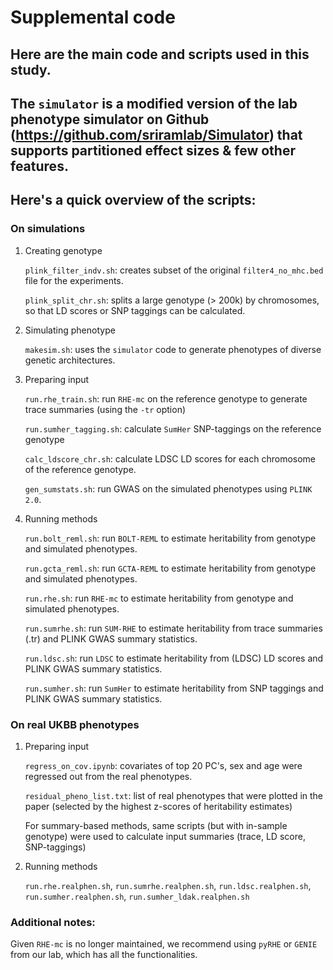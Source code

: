 # Supplemental code

## Here are the main code and scripts used in this study.

## The ```simulator``` is a modified version of the lab phenotype simulator on Github (https://github.com/sriramlab/Simulator) that supports partitioned effect sizes & few other features.

## Here's a quick overview of the scripts:
### On simulations
1. Creating genotype
   
    ```plink_filter_indv.sh```: creates subset of the original ```filter4_no_mhc.bed``` file for the experiments.
   
    ```plink_split_chr.sh```: splits a large genotype (> 200k) by chromosomes, so that LD scores or SNP taggings can be calculated.

2. Simulating phenotype
   
    ```makesim.sh```: uses the ```simulator``` code to generate phenotypes of diverse genetic architectures.

3. Preparing input

    ```run.rhe_train.sh```: run ```RHE-mc``` on the reference genotype to generate trace summaries (using the ```-tr``` option)
   
    ```run.sumher_tagging.sh```: calculate ```SumHer``` SNP-taggings on the reference genotype
   
    ```calc_ldscore_chr.sh```: calculate LDSC LD scores for each chromosome of the reference genotype.
   
    ```gen_sumstats.sh```: run GWAS on the simulated phenotypes using ```PLINK 2.0```.

4. Running methods
   
    ```run.bolt_reml.sh```: run ```BOLT-REML``` to estimate heritability from genotype and simulated phenotypes.
   
    ```run.gcta_reml.sh```: run ```GCTA-REML``` to estimate heritability from genotype and simulated phenotypes.
   
    ```run.rhe.sh```: run ```RHE-mc``` to estimate heritability from genotype and simulated phenotypes.
   
    ```run.sumrhe.sh```: run ```SUM-RHE``` to estimate heritability from trace summaries (.tr) and PLINK GWAS summary statistics.
   
    ```run.ldsc.sh```: run ```LDSC``` to estimate heritability from (LDSC) LD scores and PLINK GWAS summary statistics.
   
    ```run.sumher.sh```: run ```SumHer``` to estimate heritability from SNP taggings and PLINK GWAS summary statistics.
   
### On real UKBB phenotypes
1. Preparing input
   
    ```regress_on_cov.ipynb```: covariates of top 20 PC's, sex and age were regressed out from the real phenotypes.
   
    ```residual_pheno_list.txt```: list of real phenotypes that were plotted in the paper (selected by the highest z-scores of heritability estimates)
   
    For summary-based methods, same scripts (but with in-sample genotype) were used to calculate input summaries (trace, LD score, SNP-taggings)
   
2. Running methods
   
    ```run.rhe.realphen.sh```, ```run.sumrhe.realphen.sh```, ```run.ldsc.realphen.sh```, ```run.sumher.realphen.sh```, ```run.sumher_ldak.realphen.sh```

### Additional notes:
Given ```RHE-mc```  is no longer maintained, we recommend using ```pyRHE``` or ```GENIE``` from our lab, which has all the functionalities.

